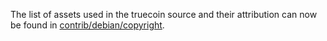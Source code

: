 The list of assets used in the truecoin source and their attribution can now be found in [contrib/debian/copyright](../contrib/debian/copyright).
